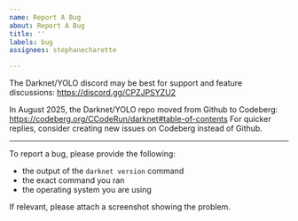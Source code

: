 ```yaml
---
name: Report A Bug
about: Report A Bug
title: ''
labels: bug
assignees: stephanecharette

---
```


The Darknet/YOLO discord may be best for support and feature discussions:  https://discord.gg/CPZJPSYZU2

In August 2025, the Darknet/YOLO repo moved from Github to Codeberg:  https://codeberg.org/CCodeRun/darknet#table-of-contents
For quicker replies, consider creating new issues on Codeberg instead of Github.

---

To report a bug, please provide the following:

* the output of the `darknet version` command
* the exact command you ran
* the operating system you are using

If relevant, please attach a screenshot showing the problem.
